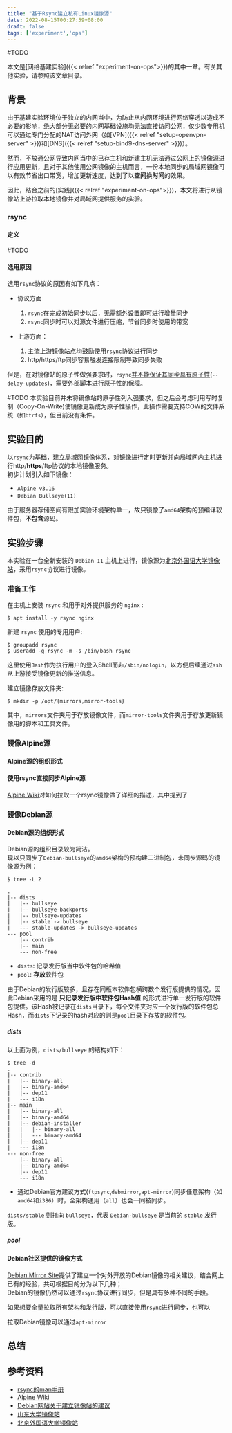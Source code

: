 ```yaml
---
title: "基于Rsync建立私有Linux镜像源"
date: 2022-08-15T00:27:59+08:00
draft: false
tags: ['experiment','ops']
---
```


#TODO

本文是[网络基建实验]({{< relref "experiment-on-ops">}})的其中一章。有关其他实验，请参照该文章目录。

<!--more-->

## 背景

由于基建实验环境位于独立的内网当中，为防止从内网环境进行网络穿透以造成不必要的影响，绝大部分无必要的内网基础设施均无法直接访问公网，仅少数专用机可以通过专门分配的NAT访问外网（如[VPN]({{< relref "setup-openvpn-server" >}})和[DNS]({{< relref "setup-bind9-dns-server" >}})）。

然而，不放通公网导致内网当中的已存主机和新建主机无法通过公网上的镜像源进行应用更新，且对于其他使用公网镜像的主机而言，一份本地同步的局域网镜像可以有效节省出口带宽，增加更新速度，达到了以**空间**换**时间**的效果。

因此，结合之前的[实践]({{< relref "experiment-on-ops">}})，本文将进行从镜像站上游拉取本地镜像并对局域网提供服务的实验。

### rsync

#### 定义

#TODO

#### 选用原因

选用`rsync`协议的原因有如下几点：

- 协议方面
    1. `rsync`在完成初始同步以后，无需额外设置即可进行增量同步
    1. `rsync`同步时可以对源文件进行压缩，节省同步时使用的带宽

- 上游方面：
    1. 主流上游镜像站点均鼓励使用`rsync`协议进行同步
    1. http/https/ftp同步容易触发连接限制导致同步失败

但是，在对镜像站的原子性做强要求时，`rsync`[并不能保证其同步具有原子性](https://linux.die.net/man/1/rsync)(`--delay-updates`)，需要外部脚本进行原子性的保障。

#TODO 本实验目前并未将镜像站的原子性列入强要求，但之后会考虑利用写时复制（Copy-On-Write)使镜像更新成为原子性操作，此操作需要支持COW的文件系统（如`btrfs`），但目前没有条件。

## 实验目的

以`rsync`为基础，建立局域网镜像体系，对镜像进行定时更新并向局域网内主机进行http/**https**/ftp协议的本地镜像服务。  
初步计划引入如下镜像：

- `Alpine v3.16`
- `Debian Bullseye(11)`  

由于服务器存储空间有限加实验环境架构单一，故只镜像了`amd64`架构的预编译软件包，**不包含**源码。

## 实验步骤

本实验在一台全新安装的 `Debian 11` 主机上进行，镜像源为[北京外国语大学镜像站](https://mirrors.bfsu.edu.cn)，采用`rsync`协议进行镜像。

### 准备工作

在主机上安装 `rsync` 和用于对外提供服务的 `nginx` :

```shell
$ apt install -y rsync nginx
```

新建 `rsync` 使用的专用用户:

```shell
$ groupadd rsync
$ useradd -g rsync -m -s /bin/bash rsync
```

这里使用`Bash`作为执行用户的登入Shell而非`/sbin/nologin`，以方便后续通过`ssh`从上游接受镜像更新的推送信息。

建立镜像存放文件夹:

```shell
$ mkdir -p /opt/{mirrors,mirror-tools}
```

其中，`mirrors`文件夹用于存放镜像文件，而`mirror-tools`文件夹用于存放更新镜像用的脚本和工具文件。

### 镜像Alpine源

#### Alpine源的组织形式

#### 使用rsync直接同步Alpine源

[Alpine Wiki](https://wiki.alpinelinux.org/wiki/How_to_setup_a_Alpine_Linux_mirror)对如何拉取一个rsync镜像做了详细的描述，其中提到了

### 镜像Debian源

#### Debian源的组织形式

Debian源的组织目录较为简洁。  
现以只同步了`Debian-bullseye`的`amd64`架构的预构建二进制包，未同步源码的镜像源为例：

```shell
$ tree -L 2

.
|-- dists
|   |-- bullseye
|   |-- bullseye-backports
|   |-- bullseye-updates
|   |-- stable -> bullseye
|   --- stable-updates -> bullseye-updates
--- pool
    |-- contrib
    |-- main
    --- non-free
```

- `dists`: 记录发行版当中软件包的哈希值
- `pool`: **存放**软件包


由于Debian的发行版较多，且存在同版本软件包横跨数个发行版提供的情况，因此Debian采用的是 **只记录发行版中软件包Hash值** 的形式进行单一发行版的软件包提供。该Hash被记录在`dists`目录下，每个文件夹对应一个发行版的软件包总Hash，而`dists`下记录的hash对应的则是`pool`目录下存放的软件包。  

##### dists

以上面为例，`dists/bullseye` 的结构如下：

```shell
$ tree -d
.
|-- contrib
|   |-- binary-all
|   |-- binary-amd64
|   |-- dep11
|   --- i18n
|-- main
|   |-- binary-all
|   |-- binary-amd64
|   |-- debian-installer
|   |   |-- binary-all
|   |   --- binary-amd64
|   |-- dep11
|   --- i18n
--- non-free
    |-- binary-all
    |-- binary-amd64
    |-- dep11
    --- i18n
```

- 通过Debian官方建议方式(`ftpsync`,`debmirror`,`apt-mirror`)同步任意架构（如`amd64`和`i386`）时，全架构通用（`all`）也会一同被同步。




`dists/stable` 则指向 `bullseye`，代表 `Debian-bullseye` 是当前的 `stable` 发行版。

##### pool

#### Debian社区提供的镜像方式

[Debian Mirror Site](https://www.debian.org/mirror/ftpmirror)提供了建立一个对外开放的Debian镜像的相关建议，结合网上已有的经验，共可根据目的分为以下几种；  
Debian的镜像仍然可以通过`rsync`协议进行同步，但是具有多种不同的手段。

如果想要全量拉取所有架构和发行版，可以直接使用`rsync`进行同步，也可以

拉取Debian镜像可以通过`apt-mirror`

## 总结

## 参考资料

- [rsync的man手册](https://linux.die.net/man/1/rsync)
- [Alpine Wiki](https://wiki.alpinelinux.org/wiki/How_to_setup_a_Alpine_Linux_mirror)
- [Debian网站关于建立镜像站的建议](https://www.debian.org/mirror/ftpmirror)
- [山东大学镜像站](https://mirrors.sdu.edu.cn/docs/blog/BackendConfigJournal/)
- [北京外国语大学镜像站](https://mirrors.bfsu.edu.cn)
